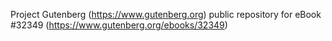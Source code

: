 Project Gutenberg (https://www.gutenberg.org) public repository for eBook #32349 (https://www.gutenberg.org/ebooks/32349)

